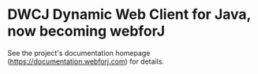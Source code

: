 # DWCJ Dynamic Web Client for Java, now becoming webforJ

See the project's documentation homepage (https://documentation.webforj.com) for details.
